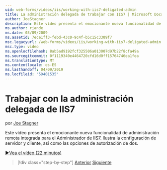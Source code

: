 ```yaml
---
uid: web-forms/videos/iis/working-with-iis7-deligated-admin
title: La administración delegada de trabajar con IIS7 | Microsoft Docs
author: JoeStagner
description: Este vídeo presenta el emocionante nueva funcionalidad de administración remota integrada para el Administrador de IIS7. Configuración del cliente y servidor muestran como wel...
ms.author: riande
ms.date: 03/09/2009
ms.assetid: 7ece1ff3-febd-43c0-9c4f-b5c15c3309f7
msc.legacyurl: /web-forms/videos/iis/working-with-iis7-deligated-admin
msc.type: video
ms.openlocfilehash: 8ab5ad9192fcf325506a013007d97b22f8cfa49a
ms.sourcegitcommit: 0f1119340e4464720cfd16d0ff15764746ea1fea
ms.translationtype: MT
ms.contentlocale: es-ES
ms.lasthandoff: 04/09/2019
ms.locfileid: "59401535"
---
```

# <a name="working-with-iis7-delegated-admin"></a>Trabajar con la administración delegada de IIS7

por [Joe Stagner](https://github.com/JoeStagner)

Este vídeo presenta el emocionante nueva funcionalidad de administración remota integrada para el Administrador de IIS7. Ilustra la configuración de servidor y cliente, así como las opciones de autorización de dos.

[&#9654;Vea el vídeo (22 minutos)](https://channel9.msdn.com/Blogs/ASP-NET-Site-Videos/working-with-iis7-deligated-admin)

> [!div class="step-by-step"]
> [Anterior](developing-and-deploying-in-a-shared-hosting.md)
> [Siguiente](feature-specific-delegated-management.md)
